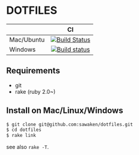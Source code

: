 DOTFILES
========

|            |    CI    |
|:-----------|:----------:|
| Mac/Ubuntu | [![Build Status](https://travis-ci.com/sawaken/dotfiles.svg?token=46Mp6xrHukCWQqyh951J&branch=master)](https://travis-ci.com/sawaken/dotfiles)
| Windows    | [![Build status](https://ci.appveyor.com/api/projects/status/0ue0konigcyjvgsk?svg=true)](https://ci.appveyor.com/project/sawaken/dotfiles) |

## Requirements
* git
* rake (ruby 2.0~)

## Install on Mac/Linux/Windows
```sh
$ git clone git@github.com:sawaken/dotfiles.git
$ cd dotfiles
$ rake link
```
see also `rake -T`.
